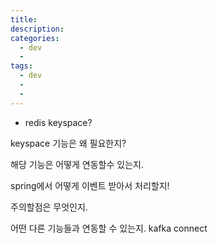 ```yaml
---
title: 
description: 
categories:
  - dev
  - 
tags:
  - dev
  - 
  - 
---
```


- redis keyspace?

keyspace 기능은 왜 필요한지?

해당 기능은 어떻게 연동할수 있는지. 

spring에서 어떻게 이벤트 받아서 처리할지!

주의할점은 무엇인지.

어떤 다른 기능들과 연동할 수 있는지. kafka connect
